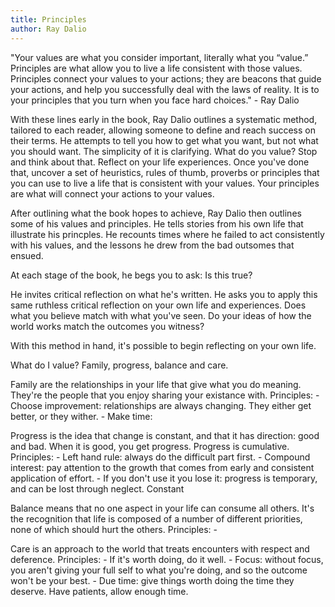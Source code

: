 ```yaml
---
title: Principles
author: Ray Dalio
---
```


"Your values are what you consider important, literally what you “value.” Principles are what allow
you to live a life consistent with those values. Principles connect your values to your actions; they
are beacons that guide your actions, and help you successfully deal with the laws of reality. It is
to your principles that you turn when you face hard choices." - Ray Dalio

With these lines early in the book, Ray Dalio outlines a systematic method, tailored to each reader, allowing someone to define
and reach success on their terms. He attempts to tell you how to get what you want, but not what you should want. The simplicity of it is clarifying. What do you value? Stop and think about that. Reflect on your life experiences. Once you've done that, uncover a set of heuristics, rules of thumb, proverbs or principles that you can use to live a life that is consistent with your values. Your principles are what will connect your actions to your values. 

After outlining what the book hopes to achieve, Ray Dalio then outlines some of his values and principles. He tells stories from his own life that illustrate his princples. He recounts times where he failed to act consistently with his values, and the lessons he drew from the bad outsomes that ensued. 

At each stage of the book, he begs you to ask: Is this true?
  
He invites critical reflection on what he's written. He asks you to apply this same ruthless critical reflection on your own life and experiences. Does what you believe match with what you've seen. Do your ideas of how the world works match the outcomes you witness?

With this method in hand, it's possible to begin reflecting on your own life. 

What do I value? Family, progress, balance and care. 

Family are the relationships in your life that give what you do meaning. They're the people that you enjoy sharing your existance with.
  Principles:
    - Choose improvement: relationships are always changing. They either get better, or they wither.
    - Make time: 
    
Progress is the idea that change is constant, and that it has direction: good and bad. When it is good, you get progress. Progress is cumulative.
  Principles:
    - Left hand rule: always do the difficult part first.
    - Compound interest: pay attention to the growth that comes from early and consistent application of effort. 
    - If you don't use it you lose it: progress is temporary, and can be lost through neglect. Constant 
    
Balance means that no one aspect in your life can consume all others. It's the recognition that life is composed of a number of different priorities, none of which should hurt the others.
  Principles:
    - 
    
Care is an approach to the world that treats encounters with respect and deference. 
  Principles:
    - If it's worth doing, do it well.
    - Focus: without focus, you aren't giving your full self to what you're doing, and so the outcome won't be your best.
    - Due time: give things worth doing the time they deserve. Have patients, allow enough time. 
    
    
  
  
